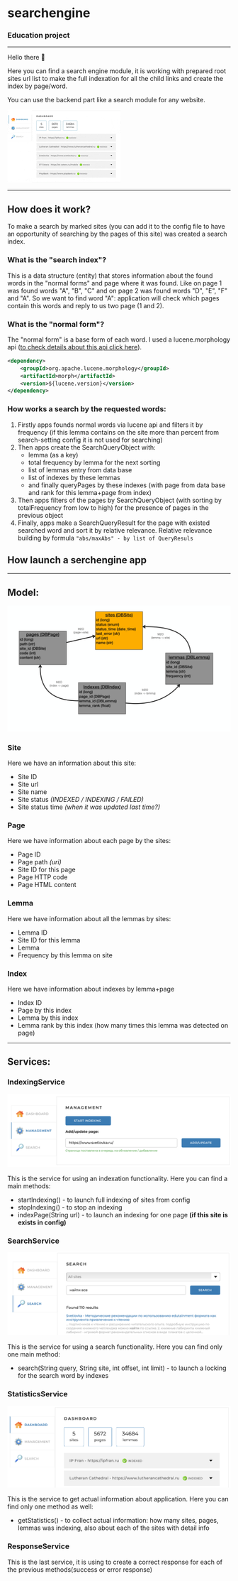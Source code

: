 # searchengine

### Education project

---

Hello there :wave:

Here you can find a search engine module, it is working with prepared root sites url list to make the full indexation for all the child links and create the index by page/word.

You can use the backend part like a search module for any website.

![searchengine_preview](src/main/resources/searchengineReadme/searchengine_preview.gif)
___

## How does it work?

To make a search by marked sites (you can add it to the config file to have an opportunity of searching by the pages of this site) was created a search index.

### What is the "search index"?
This is a data structure (entity) that stores information about the found words in the "normal forms" and page where it was found. Like on page 1 was found words "A", "B", "C" and on page 2 was found words "D", "E", "F" and "A". So we want to find word "A": application will check which pages contain this words and reply to us two page (1 and 2). 

### What is the "normal form"?
The "normal form" is a base form of each word. I used a lucene.morphology api ([to check details about this api click here](https://lucene.apache.org)).
```xml
<dependency>
    <groupId>org.apache.lucene.morphology</groupId>
    <artifactId>morph</artifactId>
    <version>${lucene.version}</version>
</dependency>
```

### How works a search by the requested words:
1. Firstly apps founds normal words via lucene api and filters it by frequency (if this lemma contains on the site more than percent from search-setting config it is not used for searching)
2. Then apps create the SearchQueryObject with:
    * lemma (as a key)
    * total frequency by lemma for the next sorting
    * list of lemmas entry from data base
    * list of indexes by these lemmas
    * and finally queryPages by these indexes (with page from data base and rank for this lemma+page from index)
3. Then apps filters of the pages by SearchQueryObject (with sorting by totalFrequency from low to high) for the presence of pages in the previous object
4. Finally, apps make a SearchQueryResult for the page with existed searched word and sort it by relative relevance. Relative relevance building by formula `"abs/maxAbs" - by list of QueryResuls`


## How launch a serchengine app


___
## Model:

![model_schema](src/main/resources/searchengineReadme/searchengine_db_schema.jpg)

### Site

Here we have an information about this site:
* Site ID
* Site url
* Site name
* Site status _(INDEXED / INDEXING / FAILED)_
* Site status time _(when it was updated last time?)_

### Page
Here we have information about each page by the sites:
* Page ID
* Page path _(uri)_
* Site ID for this page
* Page HTTP code
* Page HTML content

### Lemma
Here we have information about all the lemmas by sites:
* Lemma ID
* Site ID for this lemma
* Lemma
* Frequency by this lemma on site

### Index
Here we have information about indexes by lemma+page
* Index ID
* Page by this index
* Lemma by this index
* Lemma rank by this index (how many times this lemma was detected on page)

___
## Services:
### IndexingService
![indexing_service](src/main/resources/searchengineReadme/indexing.png)

This is the service for using an indexation functionality. Here you can find a main methods:
* startIndexing() - to launch full indexing of sites from config
* stopIndexing() - to stop an indexing
* indexPage(String url) - to launch an indexing for one page **(if this site is exists in config)**

### SearchService
![search_service](src/main/resources/searchengineReadme/search.png)

This is the service for using a search functionality. Here you can find only one main method:
* search(String query, String site, int offset, int limit) - to launch a locking for the search word by indexes

### StatisticsService
![statistics_service](src/main/resources/searchengineReadme/statistics.png)

This is the service to get actual information about application. Here you can find only one method as well:
* getStatistics() - to collect actual information: how many sites, pages, lemmas was indexing, also about each of the sites with detail info
### ResponseService

This is the last service, it is using to create a correct response for each of the previous methods(success or error response)

